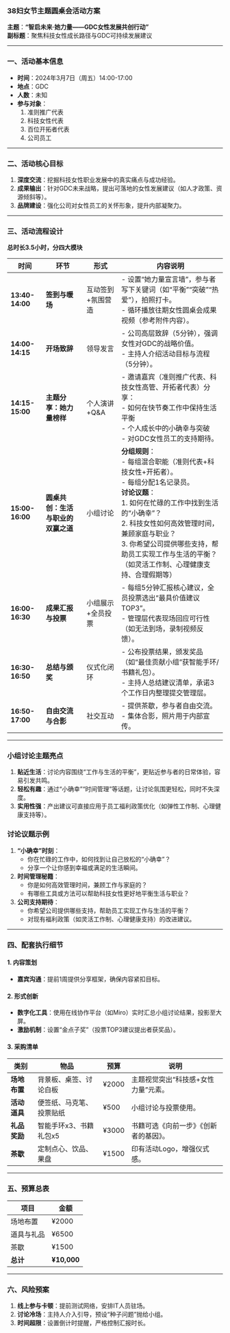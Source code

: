 
### **38妇女节主题圆桌会活动方案**  
**主题**：**“智启未来·她力量——GDC女性发展共创行动”**  
**副标题**：聚焦科技女性成长路径与GDC可持续发展建议  

---

### **一、活动基本信息**
- **时间**：2024年3月7日（周五）14:00-17:00  
- **地点**：GDC  
- **人数**：未知  
- **参与对象**：  
  1. 准则推广代表
  2. 科技女性代表
  3. 百位开拓者代表
  4. 公司员工

---

### **二、活动核心目标**
1. **深度交流**：挖掘科技女性职业发展中的真实痛点与成功经验。  
2. **成果输出**：针对GDC未来战略，提出可落地的女性发展建议（如人才政策、资源倾斜等）。  
3. **品牌建设**：强化公司对女性员工的关怀形象，提升内部凝聚力。  

---

### **三、活动流程设计**  
**总时长3.5小时，分四大模块**

| **时间**          | **环节**              | **形式**    | **内容说明**                                                                                                                                                                                     |
| --------------- | ------------------- | --------- | -------------------------------------------------------------------------------------------------------------------------------------------------------------------------------------------- |
| **13:40-14:00** | **签到与暖场**           | 互动签到+氛围营造 | - 设置“她力量宣言墙”，参与者写下关键词（如“平衡”“突破”“热爱”），拍照打卡。  <br>- 循环播放往期女性圆桌会成果视频（参考附件内容）。                                                                                                                   |
| **14:00-14:15** | **开场致辞**            | 领导发言      | - 公司高层致辞（5分钟），强调女性对GDC的战略价值。  <br>- 主持人介绍活动目标与流程（5分钟）。                                                                                                                                       |
| **14:15-15:00** | **主题分享：她力量榜样**      | 个人演讲+Q&A  | - 邀请嘉宾（准则推广代表、科技女性高管、开拓者代表）分享：  <br>- 如何在快节奏工作中保持生活平衡  <br>- 个人成长中的小确幸与突破  <br>- 对GDC女性员工的支持期待。                                                                                              |
| **15:00-16:00** | **圆桌共创：生活与职业的双赢之道** | 小组讨论      | **分组规则**：  <br>- 每组混合职能（准则代表+科技女性+开拓者）。  <br>- 每组分配1名记录员。  <br>**讨论议题**：  <br>1. 如何在忙碌的工作中找到生活的“小确幸”？  <br>2. 科技女性如何高效管理时间，兼顾家庭与职业？  <br>3. 你希望公司提供哪些支持，帮助员工实现工作与生活的平衡？（如灵活工作制、心理健康支持、合理假期等） |
| **16:00-16:30** | **成果汇报与投票**         | 小组展示+全员投票 | - 每组5分钟汇报核心建议，全员投票选出“最具价值建议TOP3”。  <br>- 管理层代表现场回应可行性（如无法到场，录制视频反馈）。                                                                                                                         |
| **16:30-16:50** | **总结与颁奖**           | 仪式化闭环     | - 公布投票结果，颁发奖品（如“最佳贡献小组”获智能手环/书籍礼包）。  <br>- 主持人总结建议清单，承诺3个工作日内整理提交管理层。                                                                                                                        |
| **16:50-17:00** | **自由交流与合影**         | 社交互动      | - 提供茶歇，参与者自由交流。  <br>- 集体合影，照片用于内部宣传。                                                                                                                                                        |

---

### **小组讨论主题亮点**

1. **贴近生活**：讨论内容围绕“工作与生活的平衡”，更贴近参与者的日常体验，容易引发共鸣。
2. **轻松有趣**：通过“小确幸”“时间管理”等话题，让讨论氛围更轻松，同时不失深度。
3. **实用性强**：产出建议可直接应用于员工福利政策优化（如弹性工作制、心理健康支持等）。

### **讨论议题示例**

1. **“小确幸”时刻**：
    - 你在忙碌的工作中，如何找到让自己放松的“小确幸”？
    - 分享一个让你感到幸福或满足的生活瞬间。
2. **时间管理秘籍**：
    - 你是如何高效管理时间，兼顾工作与家庭的？
    - 有哪些工具或方法可以帮助科技女性更好地平衡生活与职业？
3. **公司支持期待**：
    - 你希望公司提供哪些支持，帮助员工实现工作与生活的平衡？
    - 对现有福利政策（如灵活工作制、心理健康支持）的改进建议。
---

### **四、配套执行细节**  
#### **1. 内容策划**  

- **嘉宾沟通**：提前1周提供分享框架，确保内容紧扣目标。  

#### **2. 形式创新**  
- **数字化工具**：使用在线协作平台（如Miro）实时汇总小组讨论结果，投影至大屏。  
- **激励机制**：设置“金点子奖”（投票TOP3建议提出者获奖品）。  

#### **3. 采购清单**  
| **类别**   | **物品**        | **预算** | **说明**              |
| -------- | ------------- | ------ | ------------------- |
| **场地布置** | 背景板、桌签、讨论白板   | ¥2000  | 主题视觉突出“科技感+女性力量”元素。 |
| **活动道具** | 便签纸、马克笔、投票贴纸  | ¥500   | 小组讨论与投票使用。          |
| **礼品奖励** | 智能手环x3、书籍礼包x5 | ¥3000  | 书籍可选《向前一步》《创新者的基因》。 |
| **茶歇**   | 定制点心、饮品、果盘    | ¥1500  | 印有活动Logo，增强仪式感。     |


---

### **五、预算总表**  
| **项目**       | **金额**     |  
|----------------|-------------|  
| 场地布置       | ¥2000       |  
| 道具与礼品     | ¥6500       |  
| 茶歇           | ¥1500       |  
| **总计**       | **¥10,000** |  

---

### **六、风险预案**  
1. **线上参与卡顿**：提前测试网络，安排IT人员驻场。  
2. **讨论冷场**：主持人介入引导，预设“种子问题”抛给小组。  
3. **时间超限**：设置倒计时提醒，严格控制汇报时长。  
